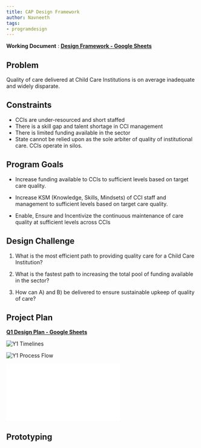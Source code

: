 ```yaml
---
title: CAP Design Framework
author: Navneeth
tags: 
- programdesign
---
```

**Working Document** : **[Design Framework - Google Sheets](https://docs.google.com/document/d/18LmCHl_Ezc972JXLlXttSo_Ewm3-W5dfq9bTspdv_bQ/edit)**

## Problem
Quality of care delivered at Child Care Institutions is on average inadequate and widely disparate. 

## Constraints
- CCIs are under-resourced and short staffed
- There is a skill gap and talent shortage in CCI management
- There is limited funding available in the sector
- State cannot be relied upon as the sole arbiter of quality of institutional care. CCIs operate in silos. 

## Program Goals
- Increase funding available to CCIs to sufficient levels based on target care quality.
    
- Increase KSM (Knowledge, Skills, Mindsets) of CCI staff and management to sufficient levels based on target care quality. 
    
- Enable, Ensure and Incentivize the continuous maintenance of care quality at sufficient levels across CCIs
    
## Design Challenge

1.  What is the most efficient path to providing quality care for a Child Care Institution? 
    
2.  What is the fastest path to increasing the total pool of funding available in the sector?
    
3.  How can A) and B) be delivered to ensure sustainable upkeep of quality of care? 
    
## Project Plan

**[Q1 Design Plan - Google Sheets](https://docs.google.com/spreadsheets/d/1dlkMpXmnfNy0pXYaMPwJzYjUOuWECAu9iHx35NFrMvw/edit?usp=drive_web&ouid=104429298457953240905)**

![Y1 Timelines](https://i.imgur.com/OmbD7Lh.png)

![Y1 Process Flow](https://i.imgur.com/nvDqPgF.png)

![Literature Review](Program%20Design/Literature%20Review.md)



## Prototyping
